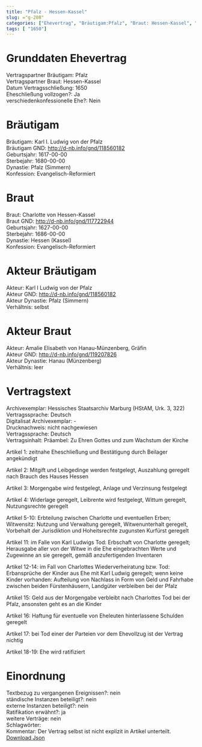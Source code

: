 ```yaml
---
title: "Pfalz - Hessen-Kassel"
slug: ="g-208"
categories: ["Ehevertrag", "Bräutigam:Pfalz", "Braut: Hessen-Kassel", "Eheschließung vollzogen?:Ja", "verschiedenkonfessionelle Ehe?:Nein", "Dynastie Bräutigam:Pfalz (Simmern)", "Akteur Bräutigam:Karl I Ludwig von der Pfalz", "Akteur Braut:Amalie Elisabeth von Hanau-Münzenberg, Gräfin", "Textbezug?:nein", "Ständisch?:nein", "Ratifikation?:ja", "Sonstiges?:nein", "Bräutigam:Pfalz", "Braut: Hessen-Kassel"]
tags: [ "1650"]
---
```

<!--more-->

# Grunddaten Ehevertrag

Vertragspartner Bräutigam: Pfalz<br>
Vertragspartner Braut: Hessen-Kassel<br>
Datum Vertragsschließung: 1650<br>
Eheschließung vollzogen?: Ja<br>
verschiedenkonfessionelle Ehe?: Nein<br>
# Bräutigam

Bräutigam: Karl I. Ludwig von der Pfalz<br>
Bräutigam GND: http://d-nb.info/gnd/118560182<br>
Geburtsjahr: 1617-00-00<br>
Sterbejahr: 1680-00-00<br>
Dynastie: Pfalz (Simmern)<br>
Konfession: Evangelisch-Reformiert<br>
# Braut

Braut: Charlotte von Hessen-Kassel<br>
Braut GND: http://d-nb.info/gnd/117722944<br>
Geburtsjahr: 1627-00-00<br>
Sterbejahr: 1686-00-00<br>
Dynastie: Hessen (Kassel)<br>
Konfession: Evangelisch-Reformiert<br>
# Akteur Bräutigam

Akteur: Karl I Ludwig von der Pfalz<br>
Akteur GND: http://d-nb.info/gnd/118560182<br>
Akteur Dynastie: Pfalz (Simmern)<br>
Verhältnis: selbst<br>
# Akteur Braut

Akteur: Amalie Elisabeth von Hanau-Münzenberg, Gräfin<br>
Akteur GND: http://d-nb.info/gnd/119207826<br>
Akteur Dynastie: Hanau (Münzenberg)<br>
Verhältnis: leer<br>
# Vertragstext

Archivexemplar: Hessisches Staatsarchiv Marburg (HStAM, Urk. 3, 322)<br>
Vertragssprache: Deutsch<br>
Digitalisat Archivexemplar: -<br>
Drucknachweis: nicht nachgewiesen<br>
Vertragssprache: Deutsch<br>
Vertragsinhalt: Präambel: Zu Ehren Gottes und zum Wachstum der Kirche

Artikel 1: zeitnahe Eheschließung und Bestätigung durch Beilager angekündigt

Artikel 2: Mitgift und Leibgedinge werden festgelegt, Auszahlung geregelt nach Brauch des Hauses Hessen

Artikel 3: Morgengabe wird festgelegt, Anlage und Verzinsung festgelegt

Artikel 4: Widerlage geregelt, Leibrente wird festgelegt, Wittum geregelt, Nutzungsrechte geregelt 

Artikel 5-10: Erbteilung zwischen Charlotte und eventuellen Erben; Witwensitz: Nutzung und Verwaltung geregelt, Witwenunterhalt geregelt, Vorbehalt der Jurisdiktion und Hoheitsrechte zugunsten Kurfürst geregelt

Artikel 11: im Falle von Karl Ludwigs Tod: Erbschaft von Charlotte geregelt; Herausgabe aller von der Witwe in die Ehe eingebrachten Werte und Zugewinne an sie geregelt, gemäß anzufertigenden Inventaren

Artikel 12-14: im Fall von Charlottes Wiederverheiratung bzw. Tod: Erbansprüche der Kinder aus Ehe mit Karl Ludwig geregelt; wenn keine Kinder vorhanden: Aufteilung von Nachlass in Form von Geld und Fahrhabe zwischen beiden Fürstenhäusern, Landgüter verbleiben bei der Pfalz

Artikel 15: Geld aus der Morgengabe verbleibt nach Charlottes Tod bei der Pfalz, ansonsten geht es an die Kinder

Artikel 16: Haftung für eventuelle von Eheleuten hinterlassene Schulden geregelt

Artikel 17: bei Tod einer der Parteien vor dem Ehevollzug ist der Vertrag nichtig

Artikel 18-19: Ehe wird ratifiziert
<br>
# Einordnung

Textbezug zu vergangenen Ereignissen?: nein<br>
ständische Instanzen beteiligt?: nein<br>
externe Instanzen beteiligt?: nein<br>
Ratifikation erwähnt?: ja<br>
weitere Verträge: nein<br>
Schlagwörter: <br>
Kommentar: Der Vertrag selbst ist nicht explizit in Artikel unterteilt.<br>
[Download Json](/vertraege/vertrag-208.json)